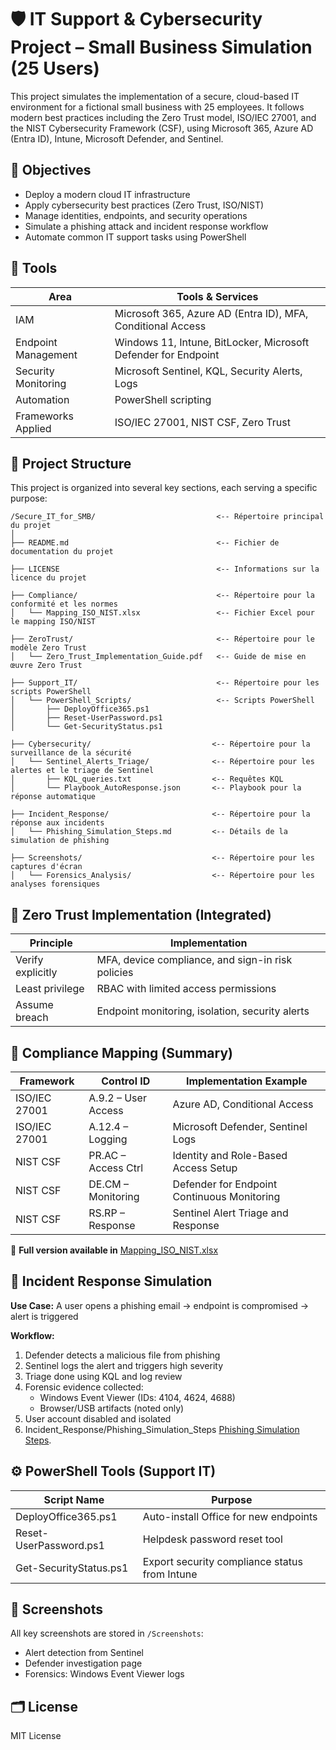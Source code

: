 # 🛡️ IT Support & Cybersecurity Project – Small Business Simulation (25 Users)

This project simulates the implementation of a secure, cloud-based IT environment for a fictional small business with 25 employees. It follows modern best practices including the Zero Trust model, ISO/IEC 27001, and the NIST Cybersecurity Framework (CSF), using Microsoft 365, Azure AD (Entra ID), Intune, Microsoft Defender, and Sentinel.


## 🧱 Objectives

- Deploy a modern cloud IT infrastructure
- Apply cybersecurity best practices (Zero Trust, ISO/NIST)
- Manage identities, endpoints, and security operations
- Simulate a phishing attack and incident response workflow
- Automate common IT support tasks using PowerShell







## 🧩 Tools

| Area                | Tools & Services                                                   |
|---------------------|--------------------------------------------------------------------|
| IAM                 | Microsoft 365, Azure AD (Entra ID), MFA, Conditional Access       |
| Endpoint Management  | Windows 11, Intune, BitLocker, Microsoft Defender for Endpoint    |
| Security Monitoring  | Microsoft Sentinel, KQL, Security Alerts, Logs                    |
| Automation           | PowerShell scripting                                              |
| Frameworks Applied   | ISO/IEC 27001, NIST CSF, Zero Trust                               |

## 📁 Project Structure

This project is organized into several key sections, each serving a specific purpose:

```
/Secure_IT_for_SMB/                           <-- Répertoire principal du projet
│
├── README.md                                 <-- Fichier de documentation du projet

├── LICENSE                                   <-- Informations sur la licence du projet

├── Compliance/                               <-- Répertoire pour la conformité et les normes
│   └── Mapping_ISO_NIST.xlsx                 <-- Fichier Excel pour le mapping ISO/NIST

├── ZeroTrust/                                <-- Répertoire pour le modèle Zero Trust
│   └── Zero_Trust_Implementation_Guide.pdf   <-- Guide de mise en œuvre Zero Trust

├── Support_IT/                               <-- Répertoire pour les scripts PowerShell
│   └── PowerShell_Scripts/                   <-- Scripts PowerShell
│       ├── DeployOffice365.ps1
│       ├── Reset-UserPassword.ps1
│       └── Get-SecurityStatus.ps1

├── Cybersecurity/                           <-- Répertoire pour la surveillance de la sécurité
│   └── Sentinel_Alerts_Triage/              <-- Répertoire pour les alertes et le triage de Sentinel
│       ├── KQL_queries.txt                  <-- Requêtes KQL
│       └── Playbook_AutoResponse.json       <-- Playbook pour la réponse automatique

├── Incident_Response/                       <-- Répertoire pour la réponse aux incidents
│   └── Phishing_Simulation_Steps.md         <-- Détails de la simulation de phishing

├── Screenshots/                             <-- Répertoire pour les captures d'écran
│   └── Forensics_Analysis/                  <-- Répertoire pour les analyses forensiques
```


## 🔐 Zero Trust Implementation (Integrated)

| Principle         | Implementation                                     |
|-------------------|----------------------------------------------------|
| Verify explicitly | MFA, device compliance, and sign-in risk policies |
| Least privilege   | RBAC with limited access permissions              |
| Assume breach     | Endpoint monitoring, isolation, security alerts   |



## 📄 Compliance Mapping (Summary)

| Framework         | Control ID         | Implementation Example                      |
|-------------------|--------------------|---------------------------------------------|
| ISO/IEC 27001     | A.9.2 – User Access| Azure AD, Conditional Access                |
| ISO/IEC 27001     | A.12.4 – Logging   | Microsoft Defender, Sentinel Logs           |
| NIST CSF          | PR.AC – Access Ctrl| Identity and Role-Based Access Setup        |
| NIST CSF          | DE.CM – Monitoring | Defender for Endpoint Continuous Monitoring |
| NIST CSF          | RS.RP – Response   | Sentinel Alert Triage and Response          |

🔗 **Full version available in** [Mapping_ISO_NIST.xlsx](./Mapping_ISO_NIST.xlsx)




## 🧪 Incident Response Simulation

**Use Case:** A user opens a phishing email → endpoint is compromised → alert is triggered

**Workflow:**

1. Defender detects a malicious file from phishing
2. Sentinel logs the alert and triggers high severity
3. Triage done using KQL and log review
4. Forensic evidence collected:
   - Windows Event Viewer (IDs: 4104, 4624, 4688)
   - Browser/USB artifacts (noted only)
5. User account disabled and isolated
6. Incident_Response/Phishing_Simulation_Steps [Phishing Simulation Steps](Incident_Response/Phishing_Simulation_Steps.md).




## ⚙️ PowerShell Tools (Support IT)

| Script Name              | Purpose                                        |
|--------------------------|------------------------------------------------|
| DeployOffice365.ps1      | Auto-install Office for new endpoints          |
| Reset-UserPassword.ps1   | Helpdesk password reset tool                   |
| Get-SecurityStatus.ps1   | Export security compliance status from Intune  |



## 📸 Screenshots

All key screenshots are stored in `/Screenshots`:
- Alert detection from Sentinel
- Defender investigation page
- Forensics: Windows Event Viewer logs



## 🗂️ License

MIT License
